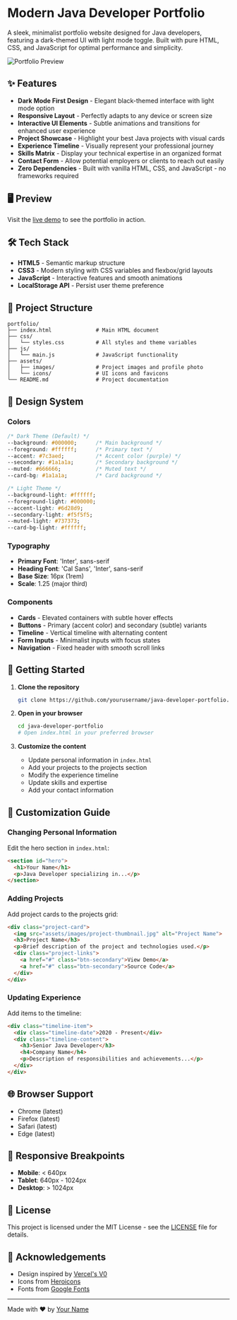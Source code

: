 # Modern Java Developer Portfolio

A sleek, minimalist portfolio website designed for Java developers, featuring a dark-themed UI with light mode toggle. Built with pure HTML, CSS, and JavaScript for optimal performance and simplicity.

![Portfolio Preview](assets/images/portfolio-preview.png)

## ✨ Features

- **Dark Mode First Design** - Elegant black-themed interface with light mode option
- **Responsive Layout** - Perfectly adapts to any device or screen size
- **Interactive UI Elements** - Subtle animations and transitions for enhanced user experience
- **Project Showcase** - Highlight your best Java projects with visual cards
- **Experience Timeline** - Visually represent your professional journey
- **Skills Matrix** - Display your technical expertise in an organized format
- **Contact Form** - Allow potential employers or clients to reach out easily
- **Zero Dependencies** - Built with vanilla HTML, CSS, and JavaScript - no frameworks required

## 🖥️ Preview

Visit the [live demo](#) to see the portfolio in action.

## 🛠️ Tech Stack

- **HTML5** - Semantic markup structure
- **CSS3** - Modern styling with CSS variables and flexbox/grid layouts
- **JavaScript** - Interactive features and smooth animations
- **LocalStorage API** - Persist user theme preference

## 📂 Project Structure

```
portfolio/
├── index.html              # Main HTML document
├── css/
│   └── styles.css          # All styles and theme variables
├── js/
│   └── main.js             # JavaScript functionality
├── assets/
│   ├── images/             # Project images and profile photo
│   └── icons/              # UI icons and favicons
└── README.md               # Project documentation
```

## 🎨 Design System

### Colors

```css
/* Dark Theme (Default) */
--background: #000000;      /* Main background */
--foreground: #ffffff;      /* Primary text */
--accent: #7c3aed;          /* Accent color (purple) */
--secondary: #1a1a1a;       /* Secondary background */
--muted: #666666;           /* Muted text */
--card-bg: #1a1a1a;         /* Card background */

/* Light Theme */
--background-light: #ffffff;
--foreground-light: #000000;
--accent-light: #6d28d9;
--secondary-light: #f5f5f5;
--muted-light: #737373;
--card-bg-light: #ffffff;
```

### Typography

- **Primary Font**: 'Inter', sans-serif
- **Heading Font**: 'Cal Sans', 'Inter', sans-serif
- **Base Size**: 16px (1rem)
- **Scale**: 1.25 (major third)

### Components

- **Cards** - Elevated containers with subtle hover effects
- **Buttons** - Primary (accent color) and secondary (subtle) variants
- **Timeline** - Vertical timeline with alternating content
- **Form Inputs** - Minimalist inputs with focus states
- **Navigation** - Fixed header with smooth scroll links

## 🚀 Getting Started

1. **Clone the repository**
   ```bash
   git clone https://github.com/yourusername/java-developer-portfolio.git
   ```

2. **Open in your browser**
   ```bash
   cd java-developer-portfolio
   # Open index.html in your preferred browser
   ```

3. **Customize the content**
   - Update personal information in `index.html`
   - Add your projects to the projects section
   - Modify the experience timeline
   - Update skills and expertise
   - Add your contact information

## 📝 Customization Guide

### Changing Personal Information

Edit the hero section in `index.html`:

```html
<section id="hero">
  <h1>Your Name</h1>
  <p>Java Developer specializing in...</p>
</section>
```

### Adding Projects

Add project cards to the projects grid:

```html
<div class="project-card">
  <img src="assets/images/project-thumbnail.jpg" alt="Project Name">
  <h3>Project Name</h3>
  <p>Brief description of the project and technologies used.</p>
  <div class="project-links">
    <a href="#" class="btn-secondary">View Demo</a>
    <a href="#" class="btn-secondary">Source Code</a>
  </div>
</div>
```

### Updating Experience

Add items to the timeline:

```html
<div class="timeline-item">
  <div class="timeline-date">2020 - Present</div>
  <div class="timeline-content">
    <h3>Senior Java Developer</h3>
    <h4>Company Name</h4>
    <p>Description of responsibilities and achievements...</p>
  </div>
</div>
```

## 🌐 Browser Support

- Chrome (latest)
- Firefox (latest)
- Safari (latest)
- Edge (latest)

## 📱 Responsive Breakpoints

- **Mobile**: < 640px
- **Tablet**: 640px - 1024px
- **Desktop**: > 1024px

## 📄 License

This project is licensed under the MIT License - see the [LICENSE](LICENSE) file for details.

## 🙏 Acknowledgements

- Design inspired by [Vercel's V0](https://v0.dev)
- Icons from [Heroicons](https://heroicons.com/)
- Fonts from [Google Fonts](https://fonts.google.com/)

---

Made with ❤️ by [Your Name](https://github.com/yourusername) 